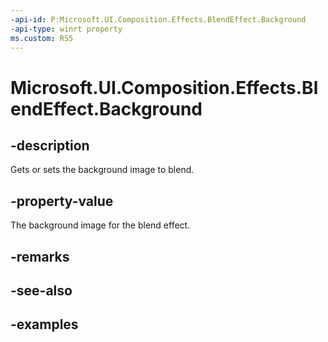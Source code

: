 ```yaml
---
-api-id: P:Microsoft.UI.Composition.Effects.BlendEffect.Background
-api-type: winrt property
ms.custom: RS5
---
```


<!-- Property syntax.
public IGraphicsEffectSource Background { get;  set; }
-->

# Microsoft.UI.Composition.Effects.BlendEffect.Background

## -description
Gets or sets the background image to blend.

## -property-value
The background image for the blend effect.

## -remarks

## -see-also

## -examples

